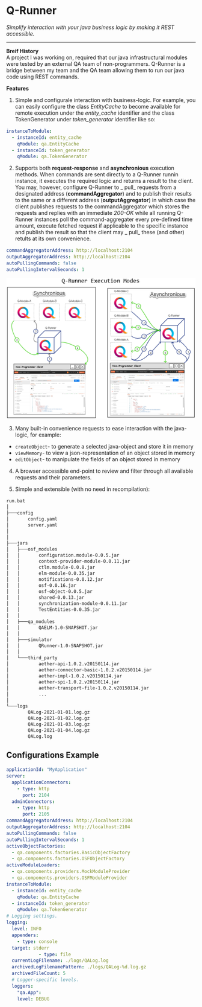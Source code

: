# Q-Runner

_Simplify interaction with your java business logic by making it REST accessible._

***

**Breif History**  
A project I was working on, required that our java infrastructural modules were tested by an external QA team of non-programmers. Q-Runner is a bridge between my team and the QA team allowing them to run our java code using REST commands.

**Features**

1. Simple and configurale interaction with business-logic. For example, you can easily configure the class _EntityCache_ to become available for remote execution under the _entity_cache_ identifier and the class TokenGenerator under _token_generator_
   identifier like so:

```yaml
instanceToModule:
  - instanceId: entity_cache
    qModule: qa.EntityCache
  - instanceId: token_generator
    qModule: qa.TokenGenerator
```

2. Supports both **request-response** and **asynchronious** execution methods. When commands are sent directly to a Q-Runner runnin instance, it executes the required logic and returns a result to the client. You may, however, configure Q-Runner to _
   pull_ requests from a designated address (**commandAggregator**) and to publish their results to the same or a different address (**outputAggregator**) in which case the client publishes requests to the commandAggregator which stores the requests
   and replies with an immediate _200-OK_ while all running Q-Runner instances poll the command-aggregater every pre-defined time amount, execute fetched request if applicable to the specific instance and publish the result so that the client may _
   pull_ these (and other) retults at its own convenience.

```yaml
commandAggregatorAddress: http://localhost:2104
outputAggregatorAddress: http://localhost:2104
autoPullingCommands: false
autoPullingIntervalSeconds: 1
```

![Execution Modes](./resources/images/execution_modes.png "Sync")

3. Many built-in convenience requests to ease interaction with the java-logic, for example:
* `createObject`- to generate a selected java-object and store it in memory
* `viewMemory`- to view a json-representation of an object stored in memory
* `editObject`- to manipulate the fields of an object stored in memory

4. A browser accessible end-point to review and filter through all available requests and their parameters.

5. Simple and extensible (with no need in recompilation):

```
run.bat
│
├───config
│       config.yaml
│       server.yaml
│  
│
├───jars
│   ├───osf_modules
│   │       configuration.module-0.0.5.jar
│   │       context-provider-module-0.0.11.jar
│   │       ctlm.module-0.0.8.jar
│   │       elm-module-0.0.35.jar
│   │       notifications-0.0.12.jar
│   │       osf-0.0.16.jar
│   │       osf-object-0.0.5.jar
│   │       shared-0.0.13.jar
│   │       synchronization-module-0.0.11.jar
│   │       TestEntities-0.0.35.jar
│   │
│   ├───qa_modules
│   │       QAELM-1.0-SNAPSHOT.jar
│   │
│   ├───simulator
│   │       QRunner-1.0-SNAPSHOT.jar
│   │
│   └───third_party
│           aether-api-1.0.2.v20150114.jar
│           aether-connector-basic-1.0.2.v20150114.jar
│           aether-impl-1.0.2.v20150114.jar
│           aether-spi-1.0.2.v20150114.jar
│           aether-transport-file-1.0.2.v20150114.jar
│           ...
│            
└───logs
        QALog-2021-01-01.log.gz
        QALog-2021-01-02.log.gz
        QALog-2021-01-03.log.gz
        QALog-2021-01-04.log.gz
        QALog.log
```

## Configurations Example

```yaml
applicationId: "MyApplication"
server:
  applicationConnectors:
    - type: http
      port: 2104
  adminConnectors:
    - type: http
      port: 2105
commandAggregatorAddress: http://localhost:2104
outputAggregatorAddress: http://localhost:2104
autoPullingCommands: false
autoPullingIntervalSeconds: 1
activeObjectFactories:
  - qa.components.factories.BasicObjectFactory
  - qa.components.factories.OSFObjectFactory
activeModuleLoaders:
  - qa.components.providers.MockModuleProvider
  - qa.components.providers.OSFModuleProvider
instanceToModule:
  - instanceId: entity_cache
    qModule: qa.EntityCache
  - instanceId: token_generator
    qModule: qa.TokenGenerator
# Logging settings.
logging:
  level: INFO
  appenders:
    - type: console
  target: stderr
            - type: file
  currentLogFilename: ./logs/QALog.log
  archivedLogFilenamePattern: ./logs/QALog-%d.log.gz
  archivedFileCount: 5
  # Logger-specific levels.
  loggers:
    "qa.App":
    level: DEBUG
```
